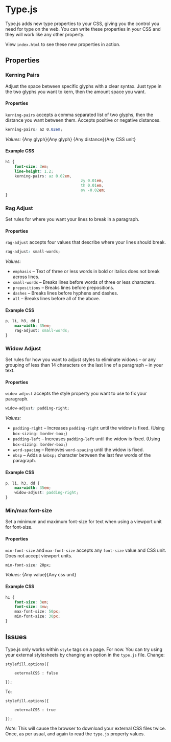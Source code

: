 Type.js
=======

Type.js adds new type properties to your CSS, giving you the control you need for type on the web. You can write these properties in your CSS and they will work like any other property.

View `index.html` to see these new properties in action.

## Properties

### Kerning Pairs
Adjust the space between specific glyphs with a clear syntax. Just type in the two glyphs you want to kern, then the amount space you want.

#### Properties
`kerning-pairs` accepts a comma separated list of two glyphs, then the distance you want between them. Accepts positive or negative distances.
```CSS
kerning-pairs: az 0.02em; 
```
_Values:_ {Any glyph}{Any glyph} {Any distance}{Any CSS unit}

#### Example CSS
```CSS
h1 {
	font-size: 3em;
	line-height: 1.2;
	kerning-pairs: az 0.02em,
								 zy 0.01em,
								 th 0.01em,
								 ov -0.02em; 
}
```

### Rag Adjust
Set rules for where you want your lines to break in a paragraph.

#### Properties
`rag-adjust` accepts four values that describe where your lines should break.
```CSS
rag-adjust: small-words;
```
_Values:_
* `emphasis` – Text of three or less words in bold or italics does not break across lines.
* `small-words` – Breaks lines before words of three or less characters.
* `prepositions` – Breaks lines before prepositions.
* `dashes` – Breaks lines before hyphens and dashes.
* `all` – Breaks lines before all of the above.


#### Example CSS
```CSS
p, li, h3, dd {
	max-width: 35em;
	rag-adjust: small-words;
}
```

### Widow Adjust
Set rules for how you want to adjust styles to eliminate widows – or any grouping of less than 14 characters on the last line of a paragraph – in your text.

#### Properties
`widow-adjust` accepts the style property you want to use to fix your paragraph.
```CSS
widow-adjust: padding-right;
```
_Values:_
* `padding-right` – Increases `padding-right` until the widow is fixed. (Using `box-sizing: border-box;`)
* `padding-left` – Increases `padding-left` until the widow is fixed. (Using `box-sizing: border-box;`)
* `word-spacing` – Removes `word-spacing` until the widow is fixed.
* `nbsp` – Adds a `&nbsp;` character between the last few words of the paragraph.


#### Example CSS
```CSS
p, li, h3, dd {
	max-width: 35em;
	widow-adjust: padding-right;
}
```

### Min/max font-size
Set a minimum and maximum font-size for text when using a viewport unit for font-size.

#### Properties
`min-font-size` and `max-font-size` accepts any `font-size` value and CSS unit. Does not accept viewport units.
```CSS
min-font-size: 20px;
```
_Values:_ {Any value}{Any css unit}

#### Example CSS
```CSS
h1 {
	font-size: 3em;
	font-size: 4vw;
	max-font-size: 50px;
	min-font-size: 30px;
}
```

## Issues

Type.js only works within `style` tags on a page. For now. You can try using your external stylesheets by changing an option in the `type.js` file. Change:

```JS
stylefill.options({
	
	externalCSS : false
	
});
```

To:
```JS
stylefill.options({
	
	externalCSS : true
	
});
```

_Note:_ This will cause the browser to download your external CSS files twice. Once, as per usual, and again to read the `type.js` property values. 
